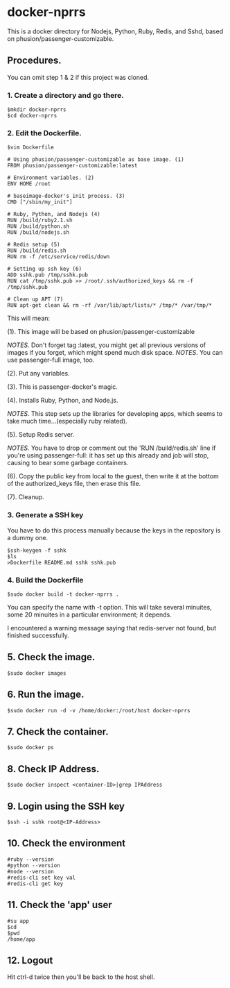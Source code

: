 # docker-nprrs
This is a docker directory for Nodejs, Python, Ruby, Redis, and Sshd, based on phusion/passenger-customizable.

## Procedures.
You can omit step 1 & 2 if this project was cloned.

### 1. Create a directory and go there.
```
$mkdir docker-nprrs
$cd docker-nprrs
```

### 2. Edit the Dockerfile.
```
$vim Dockerfile
```
```{Dockerfile}
# Using phusion/passenger-customizable as base image. (1)
FROM phusion/passenger-customizable:latest

# Environment variables. (2)
ENV HOME /root

# baseimage-docker's init process. (3)
CMD ["/sbin/my_init"]

# Ruby, Python, and Nodejs (4)
RUN /build/ruby2.1.sh
RUN /build/python.sh
RUN /build/nodejs.sh

# Redis setup (5)
RUN /build/redis.sh
RUN rm -f /etc/service/redis/down

# Setting up ssh key (6)
ADD sshk.pub /tmp/sshk.pub
RUN cat /tmp/sshk.pub >> /root/.ssh/authorized_keys && rm -f /tmp/sshk.pub

# Clean up APT (7)
RUN apt-get clean && rm -rf /var/lib/apt/lists/* /tmp/* /var/tmp/*
```


This will mean:

(1). This image will be based on phusion/passenger-customizable

_NOTES_. Don't forget tag :latest, you might get all previous versions of images if you forget, which might spend much disk space.
_NOTES_. You can use passenger-full image, too.

(2). Put any variables.

(3). This is passenger-docker's magic.

(4). Installs Ruby, Python, and Node.js.

_NOTES_. This step sets up the libraries for developing apps, which seems to take much time...(especially ruby related).

(5). Setup Redis server.

_NOTES_. You have to drop or comment out the 'RUN /build/redis.sh' line if you're using passenger-full: it has set up this already and job will stop, causing to bear some garbage containers.

(6). Copy the public key from local to the guest, then write it at the bottom of the authorized_keys file, then erase this file.

(7). Cleanup.


### 3. Generate a SSH key
You have to do this process manually because the keys in the repository is a dummy one.

```
$ssh-keygen -f sshk
$ls
>Dockerfile README.md sshk sshk.pub
```

### 4. Build the Dockerfile
```
$sudo docker build -t docker-nprrs .
```
You can specify the name with -t option.
This will take several minuites, some 20 minuites in a particular environment; it depends.

I encountered a warning message saying that redis-server not found, but finished successfully.

## 5. Check the image.
```
$sudo docker images
```
## 6. Run the image.
```
$sudo docker run -d -v /home/docker:/root/host docker-nprrs
```
## 7. Check the container.
```
$sudo docker ps
```
## 8. Check IP Address.
```
$sudo docker inspect <container-ID>|grep IPAddress
```
## 9. Login using the SSH key
```
$ssh -i sshk root@<IP-Address>
```
## 10. Check the environment
```
#ruby --version
#python --version
#node --version
#redis-cli set key val
#redis-cli get key
```
## 11. Check the 'app' user
```
#su app
$cd
$pwd
/home/app
```
## 12. Logout
Hit ctrl-d twice then you'll be back to the host shell.






